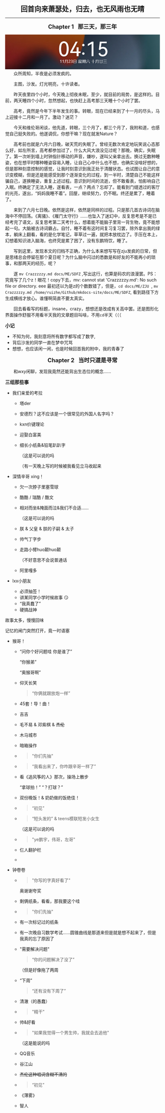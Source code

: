 <div style="text-align: center; font-size: 1.6em; font-weight: bold;">
回首向来萧瑟处，归去，也无风雨也无晴
</div>

---

<div style="text-align: center; font-size: 1.3em; font-weight: bold;">
Chapter 1 &nbsp;&nbsp;那三天，那三年
</div>

![alt text](image-8.png)
&nbsp;&nbsp;&nbsp;&nbsp;&nbsp;&nbsp;&nbsp;众所周知，半夜是必须发疯的。

&nbsp;&nbsp;&nbsp;&nbsp;&nbsp;&nbsp;&nbsp;主图，沙发。灯光明亮，十许读者。

&nbsp;&nbsp;&nbsp;&nbsp;&nbsp;&nbsp;&nbsp;昨天夜里四个小时，今天晚上彻夜未眠，至少，就目前的局势，是这样的。目前，两天睡四个小时，忽然想起，也快赶上高考那三天睡十个小时了罢。

&nbsp;&nbsp;&nbsp;&nbsp;&nbsp;&nbsp;&nbsp;高考，竟然是今年下半年发生的事。转眼，现在已经来到了十一月的尽头，马上迎接十二月和一月了。激动？迷茫？

&nbsp;&nbsp;&nbsp;&nbsp;&nbsp;&nbsp;&nbsp;今天和维伦哥闲谈，他先道，转眼，三个月了，都三个月了，我附和道，也感觉自己挺失败的。他遂调侃，你想干嘛？现在就发Nature？

&nbsp;&nbsp;&nbsp;&nbsp;&nbsp;&nbsp;&nbsp;高考前也就是六月六日晚，破天荒的失眠了。曾经无数次肯定地玩笑说心态那么好，如左所言，高考都参加过了，什么大风大浪没见过呢？那晚，确实，失眠了。第一次听到墙上时钟指针移动的声音，嫌吵，遂叫父亲拿出去。换过无数种睡姿，也在想平时哪种睡姿容易入睡，让自己心中什么也不想，也确实没啥好想的，但是那种刻意控制的感觉，让我时刻意识到我正处于清醒状态。也试图让自己的意识变模糊，但是还是能感受到那个逐渐变化的过程，到一半时，清楚自己不能这样骗自己，遂换睡姿，重复上述过程。意识到时间的流逝，但不敢看表，怕影响自己入眠。终确定了无法入睡，遂看表，一点？两点？忘却了。能看到门缝透过的客厅的光亮，遂出，“妈妈我睡不着”。回屋，继续努力，仍不眠。终还是累了，睡着了。

&nbsp;&nbsp;&nbsp;&nbsp;&nbsp;&nbsp;&nbsp;来到了六月七日晚。依然是这样，依然是同样的过程。只是那几首古诗词在脑海中不停回荡。《离骚》、《雁门太守行》……也坠入了迷幻中，反复思考是不是已经考完了语文，反复思考第二天考什么，想着能不能脑子里背一背生物，竟不能想起一句。大脑被古诗词霸占。自忖，睡不着有这时间复习复习罢，除外拿出我的绿本，躺床上翻看，看的是化学笔记，草草过一遍，就把本放枕边了。手压在本上，幻想着知识进入脑海，也终究是累了困了，没有东鹏特饮，睡了。

&nbsp;&nbsp;&nbsp;&nbsp;&nbsp;&nbsp;&nbsp;写到这里，发现本文的归档不正确，为什么本来想写写在zju发疯的日常，但是思绪总会停留在那个夏日呢？为什么脑中闪过的悉数是和好友的不能再小的琐事，和那两天的经历，呢？

&nbsp;&nbsp;&nbsp;&nbsp;&nbsp;&nbsp;&nbsp;遂 `mv Crazzzzzy.md docs/ME/SDFZ` ,写出这行，也算是码农的浪漫罢。PS：究竟写了几个z！眼花！copy下去，mv: cannot stat 'Crazzzzzy.md': No such file or directory. eee 最初还以为是z的个数数错了，但是，`cd docs/ME/ZJU `, `mv Crazzzzzy.md /home/ruizhe/Github/mkdocs-site/docs/ME/SDFZ`, 看到路径下方生成横线才放心。谁懂啊简直不要太真实。

&nbsp;&nbsp;&nbsp;&nbsp;&nbsp;&nbsp;&nbsp;回去看看写的标题，insane，crazy，想想还是改成有关高中罢。还是图形化界面操作舒服不用看半天我的文章题目叫啥，不用`cd`半天（（（

<div style=" font-size: 1.1em; font-weight: bold;">
小记
</div>

- 不知为何，我刻意将所有数字都写成了数字,
- 背后沙发的同学一直在梦中咒骂
- 想想，也应该闲一闲，也是时候回首我的附中，我的青春了

<div style="text-align: center; font-size: 1.3em; font-weight: bold;">
Chapter 2 &nbsp;&nbsp;当时只道是寻常
</div>

&nbsp;&nbsp;&nbsp;&nbsp;&nbsp;&nbsp;&nbsp;和$wxy$闲聊，发现我竟然还能背出生态位的概念……

<div style=" font-size: 1.1em; font-weight: bold;">
三组那些事
</div>

- 我们亲爱的考拉
    - 塔der
    - 安德烈？这不应该是一个很常见的外国人名字吗？
    - kxn价键理论
    - 迎娶白富美
    - 细长小纸条&铅笔趴趴字
        
        （这是可以说的吗
        
        （有一天晚上写的时候被我看见立马收起来
    
- 深情辛哥 xing！
    - 欠一次脖子里塞雪球
    - 酷酷 / 瑞酷 / 酷文
    - 相对而坐&掩面而泣&我们不合适……

        （这是可以说的吗
    - 朕 & 父皇 & 朕的子嗣 & 太子
    - 帅气丁字步
    - 走路小臂huo颠huo颠

        （不好意思不会说普通话
    - 阿里嘎多

- lxx小朋友
    - 必须抽签！
    - 讲某同学小学时候故事 :smirk:
    - “我真蠢了”
    - 硬搞战神

故事太多，慢慢回味

记忆的闸门突然打开，竟一时语塞

- 猴哥！
    - “问你个好问题哇 你是谁了”

        “你猴弟”

        “奥猴哥啊”
    - 仰天长笑
        
       > “你俩就跟放炮一样”

    - 45套！导！曲！
    
    - 吉吉
    
    - 毛不易 & 邓紫棋 & ~~杰伦~~
    
    - 木马城市
    
    - 暗箱操作
    
    - >"你们先抽"
    
    - >“我看出来了，你咋跟辛哥一样了”
    
    - 看《追风筝的人》那次，操场上散步
   
        “拿球拍！” “？打球？”
    
    - 双份晚饭！& 奶奶做的饭绝佳！
    
    - >“初见”
    
    - >“短头发的” & teens模联短发小女生

        （这是可以说的吗

    - > "ye鹏宇，伟哥，左哥"

    - 仨人翻护栏
    - 
    

- 钟卷卷

    - >"你写的字真好看了"
        
        奥谢谢夸奖

    - 剩俩纸条，看看，那我要这个哇

    - >"你们先抽"

    - 有一次标记过的纸条

    - 有一次晚自习数学考试……圆锥曲线是那道来但是就是想不起来了，但是我真的忘了原因了

    - "需要解决问题" 

        > “你的问题解决了没了”

        （但是好像拖了两周

    - “下周”
        >“还有没有下周了”

    - 清澈（的愚蠢）

    - > "精干"

    - 帅&好看

    - > "如果我觉得一个男生帅，我就会去追他"

        （这是能说的吗

    - QQ音乐

    - 谷江山

    - ~~杰伦这种唱词含糊不清的~~

    - >“初见”

    - 《薄雾》

    - 智人

<!--

不知为何，我刻意将所有数字都写成了数字,

背后沙发的同学一直在梦中咒骂

理综考试前十五分钟去上厕所，
-->